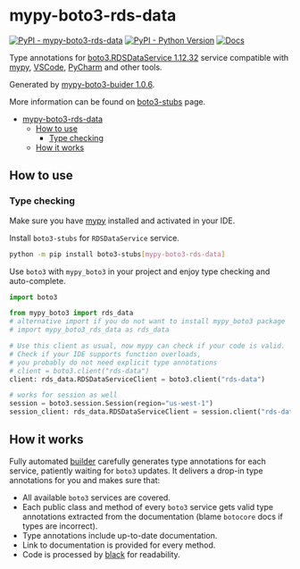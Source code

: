 # mypy-boto3-rds-data

[![PyPI - mypy-boto3-rds-data](https://img.shields.io/pypi/v/mypy-boto3-rds-data.svg?color=blue)](https://pypi.org/project/mypy-boto3-rds-data)
[![PyPI - Python Version](https://img.shields.io/pypi/pyversions/mypy-boto3-rds-data.svg?color=blue)](https://pypi.org/project/mypy-boto3-rds-data)
[![Docs](https://img.shields.io/readthedocs/mypy-boto3-builder.svg?color=blue)](https://mypy-boto3-builder.readthedocs.io/)

Type annotations for
[boto3.RDSDataService 1.12.32](https://boto3.amazonaws.com/v1/documentation/api/1.12.32/reference/services/rds-data.html#RDSDataService) service
compatible with [mypy](https://github.com/python/mypy), [VSCode](https://code.visualstudio.com/),
[PyCharm](https://www.jetbrains.com/pycharm/) and other tools.

Generated by [mypy-boto3-buider 1.0.6](https://github.com/vemel/mypy_boto3_builder).

More information can be found on [boto3-stubs](https://pypi.org/project/boto3-stubs/) page.

- [mypy-boto3-rds-data](#mypy-boto3-rds-data)
  - [How to use](#how-to-use)
    - [Type checking](#type-checking)
  - [How it works](#how-it-works)

## How to use

### Type checking

Make sure you have [mypy](https://github.com/python/mypy) installed and activated in your IDE.

Install `boto3-stubs` for `RDSDataService` service.

```bash
python -m pip install boto3-stubs[mypy-boto3-rds-data]
```

Use `boto3` with `mypy_boto3` in your project and enjoy type checking and auto-complete.

```python
import boto3

from mypy_boto3 import rds_data
# alternative import if you do not want to install mypy_boto3 package
# import mypy_boto3_rds_data as rds_data

# Use this client as usual, now mypy can check if your code is valid.
# Check if your IDE supports function overloads,
# you probably do not need explicit type annotations
# client = boto3.client("rds-data")
client: rds_data.RDSDataServiceClient = boto3.client("rds-data")

# works for session as well
session = boto3.session.Session(region="us-west-1")
session_client: rds_data.RDSDataServiceClient = session.client("rds-data")

```

## How it works

Fully automated [builder](https://github.com/vemel/mypy_boto3_builder) carefully generates
type annotations for each service, patiently waiting for `boto3` updates. It delivers
a drop-in type annotations for you and makes sure that:

- All available `boto3` services are covered.
- Each public class and method of every `boto3` service gets valid type annotations
  extracted from the documentation (blame `botocore` docs if types are incorrect).
- Type annotations include up-to-date documentation.
- Link to documentation is provided for every method.
- Code is processed by [black](https://github.com/psf/black) for readability.